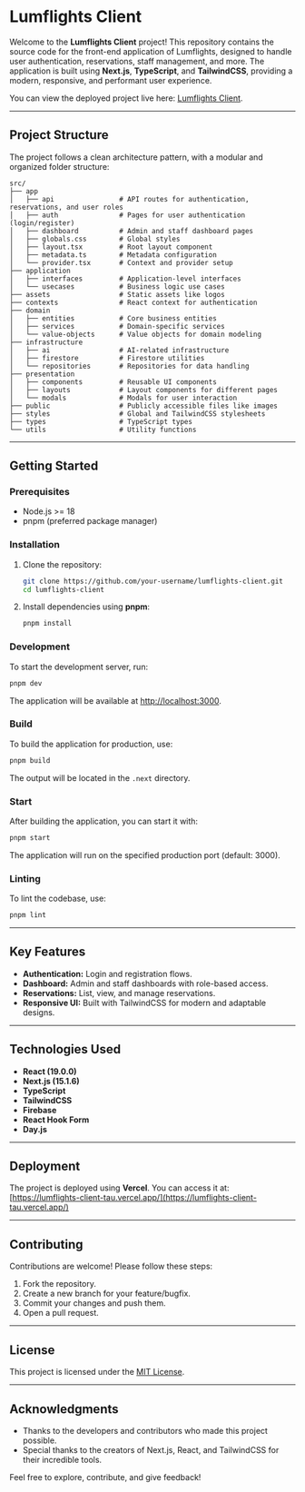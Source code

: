# Lumflights Client

Welcome to the **Lumflights Client** project! This repository contains the source code for the front-end application of Lumflights, designed to handle user authentication, reservations, staff management, and more. The application is built using **Next.js**, **TypeScript**, and **TailwindCSS**, providing a modern, responsive, and performant user experience.

You can view the deployed project live here: [Lumflights Client](https://lumflights-client-tau.vercel.app/).

---

## Project Structure

The project follows a clean architecture pattern, with a modular and organized folder structure:

```
src/
├── app
│   ├── api                # API routes for authentication, reservations, and user roles
│   ├── auth               # Pages for user authentication (login/register)
│   ├── dashboard          # Admin and staff dashboard pages
│   ├── globals.css        # Global styles
│   ├── layout.tsx         # Root layout component
│   ├── metadata.ts        # Metadata configuration
│   └── provider.tsx       # Context and provider setup
├── application
│   ├── interfaces         # Application-level interfaces
│   └── usecases           # Business logic use cases
├── assets                 # Static assets like logos
├── contexts               # React context for authentication
├── domain
│   ├── entities           # Core business entities
│   ├── services           # Domain-specific services
│   └── value-objects      # Value objects for domain modeling
├── infrastructure
│   ├── ai                 # AI-related infrastructure
│   ├── firestore          # Firestore utilities
│   └── repositories       # Repositories for data handling
├── presentation
│   ├── components         # Reusable UI components
│   ├── layouts            # Layout components for different pages
│   └── modals             # Modals for user interaction
├── public                 # Publicly accessible files like images
├── styles                 # Global and TailwindCSS stylesheets
├── types                  # TypeScript types
└── utils                  # Utility functions
```

---

## Getting Started

### Prerequisites
- Node.js >= 18
- pnpm (preferred package manager)

### Installation
1. Clone the repository:
   ```bash
   git clone https://github.com/your-username/lumflights-client.git
   cd lumflights-client
   ```

2. Install dependencies using **pnpm**:
   ```bash
   pnpm install
   ```

### Development
To start the development server, run:
```bash
pnpm dev
```
The application will be available at [http://localhost:3000](http://localhost:3000).

### Build
To build the application for production, use:
```bash
pnpm build
```
The output will be located in the `.next` directory.

### Start
After building the application, you can start it with:
```bash
pnpm start
```
The application will run on the specified production port (default: 3000).

### Linting
To lint the codebase, use:
```bash
pnpm lint
```

---

## Key Features
- **Authentication:** Login and registration flows.
- **Dashboard:** Admin and staff dashboards with role-based access.
- **Reservations:** List, view, and manage reservations.
- **Responsive UI:** Built with TailwindCSS for modern and adaptable designs.

---

## Technologies Used
- **React (19.0.0)**
- **Next.js (15.1.6)**
- **TypeScript**
- **TailwindCSS**
- **Firebase**
- **React Hook Form**
- **Day.js**

---

## Deployment
The project is deployed using **Vercel**. You can access it at:
[https://lumflights-client-tau.vercel.app/](https://lumflights-client-tau.vercel.app/)

---

## Contributing
Contributions are welcome! Please follow these steps:
1. Fork the repository.
2. Create a new branch for your feature/bugfix.
3. Commit your changes and push them.
4. Open a pull request.

---

## License
This project is licensed under the [MIT License](LICENSE).

---

## Acknowledgments
- Thanks to the developers and contributors who made this project possible.
- Special thanks to the creators of Next.js, React, and TailwindCSS for their incredible tools.

Feel free to explore, contribute, and give feedback!

